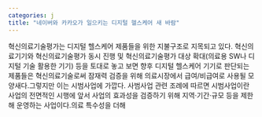 ```yaml
---
categories: j
title: "네이버와 카카오가 일으키는 디지털 헬스케어 새 바람"
---
```

혁신의료기술평가는 디지털 헬스케어 제품들을 위한 지불구조로 지목되고 있다. 혁신의료기기와 혁신의료기술평가 동시 진행 및 혁신의료기술평가 대상 확대(의료용 SW나 디지털 기술 활용한 기기) 등을 토대로 놓고 보면 향후 디지털 헬스케어 기기로 판단되는 제품들은 혁신의료기술로써 잠재력 검증을 위해 의료시장에서 급여/비급여로 사용될 모양새다.그렇지만 이는 시범사업에 가깝다. 사범사업 관련 조례에 따르면 시범사업이란 사업의 전면적인 시행에 앞서 사업의 효과성을 검증하기 위해 지역·기간·규모 등을 제한해 운영하는 사업이다.의료 특수성을 더해